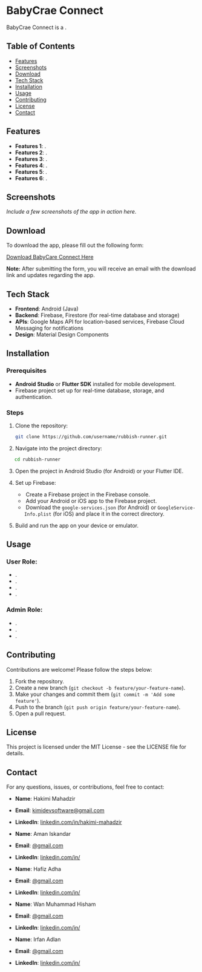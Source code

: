 # BabyCrae Connect

BabyCrae Connect is a .

## Table of Contents
- [Features](#features)
- [Screenshots](#screenshots)
- [Download](#download)
- [Tech Stack](#tech-stack)
- [Installation](#installation)
- [Usage](#usage)
- [Contributing](#contributing)
- [License](#license)
- [Contact](#contact)

## Features

- **Features 1**: .
- **Features 2**: .
- **Features 3**: .
- **Features 4**: .
- **Features 5**: .
- **Features 6**: .

## Screenshots

*Include a few screenshots of the app in action here.*

## Download

To download the app, please fill out the following form:

[Download BabyCare Connect Here](https://forms.gle/9RM6M4ANsvo54n1U8)

**Note:** After submitting the form, you will receive an email with the download link and updates regarding the app.

## Tech Stack

- **Frontend**: Android (Java) 
- **Backend**: Firebase, Firestore (for real-time database and storage)
- **APIs**: Google Maps API for location-based services, Firebase Cloud Messaging for notifications
- **Design**: Material Design Components

## Installation

### Prerequisites

- **Android Studio** or **Flutter SDK** installed for mobile development.
- Firebase project set up for real-time database, storage, and authentication.

### Steps

1. Clone the repository:

   ```bash
   git clone https://github.com/username/rubbish-runner.git

2. Navigate into the project directory:
```bash
   cd rubbish-runner
```
3. Open the project in Android Studio (for Android) or your Flutter IDE.

4. Set up Firebase:
   - &nbsp;Create a Firebase project in the Firebase console.
   - &nbsp;Add your Android or iOS app to the Firebase project.
   - &nbsp;Download the `google-services.json` (for Android) or `GoogleService-Info.plist` (for iOS) and place it in the correct directory.

5. Build and run the app on your device or emulator.

## Usage

### User Role:
-  .
-  .
-  .
-  .

### Admin Role:
- .
- .
- .

## Contributing
Contributions are welcome! Please follow the steps below:

1. Fork the repository.
2. Create a new branch (`git checkout -b feature/your-feature-name`).
3. Make your changes and commit them (`git commit -m 'Add some feature'`).
4. Push to the branch (`git push origin feature/your-feature-name`).
5. Open a pull request.

## License
This project is licensed under the MIT License - see the LICENSE file for details.

## Contact

For any questions, issues, or contributions, feel free to contact:

- **Name**: Hakimi Mahadzir
- **Email**: [kimidevsoftware@gmail.com](mailto:kimidevsoftware@gmail.com)
- **LinkedIn**: [linkedin.com/in/hakimi-mahadzir](https://www.linkedin.com/in/hakimi-mahadzir-dev/)

- **Name**: Aman Iskandar
- **Email**: [@gmail.com](mailto:)
- **LinkedIn**: [linkedin.com/in/](https:)

- **Name**: Hafiz Adha
- **Email**: [@gmail.com](mailto:)
- **LinkedIn**: [linkedin.com/in/](https:)

- **Name**: Wan Muhammad Hisham
- **Email**: [@gmail.com](mailto:)
- **LinkedIn**: [linkedin.com/in/](https:)

- **Name**: Irfan Adlan
- **Email**: [@gmail.com](mailto:)
- **LinkedIn**: [linkedin.com/in/](https:)


